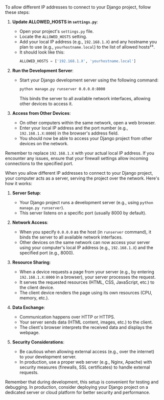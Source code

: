 To allow different IP addresses to connect to your Django project, follow these steps:

1. **Update ALLOWED_HOSTS in `settings.py`**:
   - Open your project's `settings.py` file.
   - Locate the `ALLOWED_HOSTS` setting.
   - Add your local IP address (e.g., `192.168.1.X`) and any hostname you plan to use (e.g., `yourhostname.local`) to the list of allowed hosts²³.
   - It should look like this:
     ```python
     ALLOWED_HOSTS = ['192.168.1.X', 'yourhostname.local']
     ```

2. **Run the Development Server**:
   - Start your Django development server using the following command:
     ```bash
     python manage.py runserver 0.0.0.0:8000
     ```
     This binds the server to all available network interfaces, allowing other devices to access it.

3. **Access from Other Devices**:
   - On other computers within the same network, open a web browser.
   - Enter your local IP address and the port number (e.g., `192.168.1.X:8000`) in the browser's address field.
   - You should now be able to access your Django project from other devices on the network.

Remember to replace `192.168.1.X` with your actual local IP address. If you encounter any issues, ensure that your firewall settings allow incoming connections to the specified port.

When you allow different IP addresses to connect to your Django project, your computer acts as a server, serving the project over the network. Here's how it works:

1. **Server Setup**:
   - Your Django project runs a development server (e.g., using `python manage.py runserver`).
   - This server listens on a specific port (usually 8000 by default).

2. **Network Access**:
   - When you specify `0.0.0.0` as the host (in `runserver` command), it binds the server to all available network interfaces.
   - Other devices on the same network can now access your server using your computer's local IP address (e.g., `192.168.1.X`) and the specified port (e.g., 8000).

3. **Resource Sharing**:
   - When a device requests a page from your server (e.g., by entering `192.168.1.X:8000` in a browser), your server processes the request.
   - It serves the requested resources (HTML, CSS, JavaScript, etc.) to the client device.
   - The client device renders the page using its own resources (CPU, memory, etc.).

4. **Data Exchange**:
   - Communication happens over HTTP or HTTPS.
   - Your server sends data (HTML content, images, etc.) to the client.
   - The client's browser interprets the received data and displays the webpage.

5. **Security Considerations**:
   - Be cautious when allowing external access (e.g., over the internet) to your development server.
   - In production, use a proper web server (e.g., Nginx, Apache) with security measures (firewalls, SSL certificates) to handle external requests.

Remember that during development, this setup is convenient for testing and debugging. In production, consider deploying your Django project on a dedicated server or cloud platform for better security and performance.
